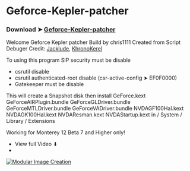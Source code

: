 # Geforce-Kepler-patcher

### Download ➤ [Geforce-Kepler-patcher]()

Welcome Geforce Kepler patcher
Build by chris1111
Created from Script Debuger
Credit: [Jacklude](https://github.com/jacklukem), [KhronoKerel](https://github.com/dortania/PatcherSupportPkg)

To using this program SIP security must be disable

- csrutil disable 
- csrutil authenticated-root disable (csr-active-config ➤ EF0F0000)
- Gatekeeper must be disable

This will create a Snapshot disk then install
GeForce.kext
GeForceAIRPlugin.bundle
GeForceGLDriver.bundle
GeForceMTLDriver.bundle
GeForceVADriver.bundle
NVDAGF100Hal.kext
NVDAGK100Hal.kext
NVDAResman.kext
NVDAStartup.kext
in / System / Library / Extensions 


Working for Monterey 12 Beta 7 and Higher only!

- View full Video ⬇︎
- 
[![Modular Image Creation](https://user-images.githubusercontent.com/6248794/118173318-6a820080-b3fb-11eb-9ba5-203165fb6f26.png)]()


